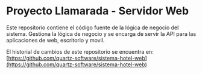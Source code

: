 # Proyecto Llamarada - Servidor Web

Este repositorio contiene el código fuente de la lógica de negocio del sistema.
Gestiona la lógica de negocio y se encarga de servir la API para las aplicaciones de web, escritorio y movil.

El historial de cambios de este repositorio se encuentra en: [https://github.com/quartz-software/sistema-hotel-web](https://github.com/quartz-software/sistema-hotel-web)
